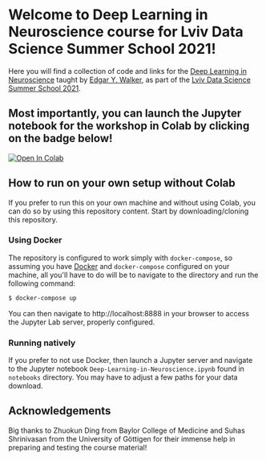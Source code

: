 # Welcome to Deep Learning in Neuroscience course for Lviv Data Science Summer School 2021!
Here you will find a collection of code and links for the [Deep Learning in Neuroscience](https://apps.ucu.edu.ua/en/summerschool-ds/course-list/deep-learning-in-neuroscience/) taught by [Edgar Y. Walker](https://edgarwalker.com), as part of the [Lviv Data Science Summer School 2021](https://apps.ucu.edu.ua/en/summerschool-ds/).


## Most importantly, you can launch the Jupyter notebook for the workshop in Colab by clicking on the badge below!
[![Open In Colab](https://colab.research.google.com/assets/colab-badge.svg)](https://colab.research.google.com/github/eywalker/Lviv-2021/blob/main/notebooks/Deep-Learning-in-Neuroscience.ipynb)

## How to run on your own setup without Colab
If you prefer to run this on your own machine and without using Colab, you can do so by using this repository content.
Start by downloading/cloning this repository. 

### Using Docker
The repository is configured to work simply with `docker-compose`, so assuming you have [Docker](https://www.docker.com/) and `docker-compose` configured on your machine, all you'll have to do will be to navigate to the directory and run the following command:

```bash
$ docker-compose up
```

You can then navigate to http://localhost:8888 in your browser to access the Jupyter Lab server, properly configured.

### Running natively
If you prefer to not use Docker, then launch a Jupyter server and navigate to the Jupyter notebook `Deep-Learning-in-Neuroscience.ipynb` found in `notebooks` directory. You may have to adjust a few paths for your data download.

## Acknowledgements
Big thanks to Zhuokun Ding from Baylor College of Medicine and Suhas Shrinivasan from the University of Göttigen for their immense help in preparing and testing the course material!

